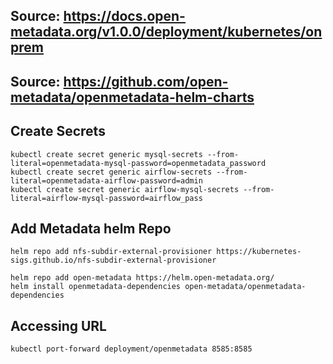 ## Source: https://docs.open-metadata.org/v1.0.0/deployment/kubernetes/onprem
## Source: https://github.com/open-metadata/openmetadata-helm-charts

## Create Secrets
```
kubectl create secret generic mysql-secrets --from-literal=openmetadata-mysql-password=openmetadata_password
kubectl create secret generic airflow-secrets --from-literal=openmetadata-airflow-password=admin
kubectl create secret generic airflow-mysql-secrets --from-literal=airflow-mysql-password=airflow_pass
```
## Add Metadata helm Repo
```
helm repo add nfs-subdir-external-provisioner https://kubernetes-sigs.github.io/nfs-subdir-external-provisioner

helm repo add open-metadata https://helm.open-metadata.org/
helm install openmetadata-dependencies open-metadata/openmetadata-dependencies
```




## Accessing URL
```
kubectl port-forward deployment/openmetadata 8585:8585
```

